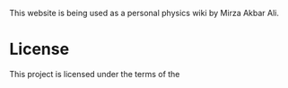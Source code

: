 This website is being used as a personal physics wiki by Mirza Akbar Ali.

# License 
This project is licensed under the terms of the 



